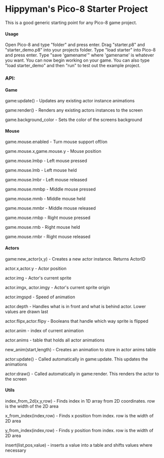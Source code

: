# Hippyman's Pico-8 Starter Project
This is a good generic starting point for any Pico-8 game project.

#### Usage
Open Pico-8 and type "folder" and press enter. Drag "starter.p8" and "starter_demo.p8" into your projects folder. Type "load starter" into Pico-8 and press enter. Type "save 'gamename'" where 'gamename' is whatever you want. You can now begin working on your game.
You can also type "load starter_demo" and then "run" to test out the example project.



### API:
#### Game
game:update() - Updates any existing actor instance animations

game:render() - Renders any existing actors instances to the screen

game.background_color - Sets the color of the screens background

#### Mouse
game.mouse.enabled - Turn mouse support off/on

game.mouse.x,game.mouse.y - Mouse position

game.mouse.lmbp - Left mouse pressed

game.mouse.lmb - Left mouse held

game.mouse.lmbr - Left mouse released

game.mouse.mmbp - Middle mouse pressed

game.mouse.mmb - Middle mouse held

game.mouse.mmbr - Middle mouse released

game.mouse.rmbp - Right mouse pressed

game.mouse.rmb - Right mouse held

game.mouse.rmbr - Right mouse released

#### Actors
game:new_actor(x,y) - Creates a new actor instance. Returns ActorID

actor.x,actor.y - Actor position

actor.img - Actor's current sprite

actor.imgx, actor.imgy - Actor's current sprite origin

actor.imgspd - Speed of animation

actor.depth - Handles what is in front and what is behind actor. Lower values are drawn last

actor.flipx,actor.flipy - Booleans that handle which way sprite is flipped

actor.anim - index of current animation

actor.anims - table that holds all actor animations

new_anim(start,length) - Creates an animation to store in actor anims table

actor:update() - Called automatically in game:update. This updates the animations

actor:draw() - Called automatically in game:render. This renders the actor to the screen

#### Utils
index_from_2d(x,y,row) - Finds index in 1D array from 2D coordinates. row is the width of the 2D area

x_from_index(index,row) - Finds x position from index. row is the width of 2D area

y_from_index(index,row) - Finds y position from index. row is the width of 2D area

insert(list,pos,value) - inserts a value into a table and shifts values where necessary
